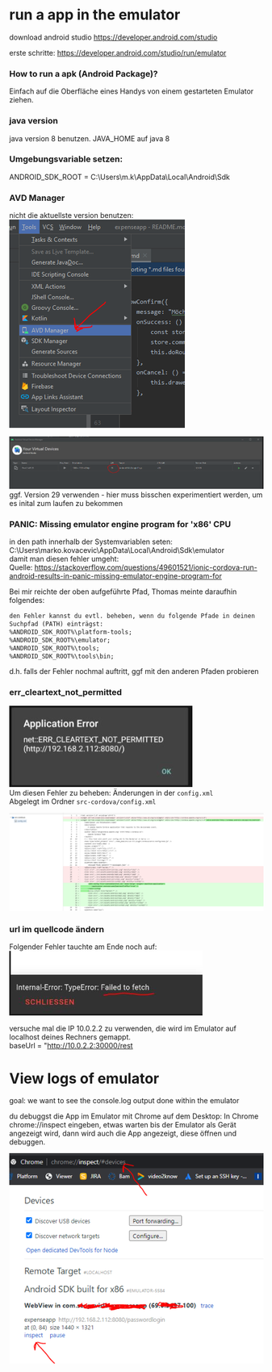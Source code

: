 # run a app in the emulator 

download android studio https://developer.android.com/studio

erste schritte:
https://developer.android.com/studio/run/emulator


### How to run a apk (Android Package)?  
Einfach auf die Oberfläche eines Handys von einem gestarteten Emulator ziehen.  


### java version
java version 8 benutzen.
JAVA_HOME auf java 8

### Umgebungsvariable setzen:   
ANDROID_SDK_ROOT = C:\Users\m.k\AppData\Local\Android\Sdk

### AVD Manager
nicht die aktuellste version benutzen:  
![](img/avd_manager.PNG)


![](img/avd_version.PNG)
ggf. Version 29 verwenden - hier muss bisschen experimentiert werden, um es inital zum laufen zu bekommen

### PANIC: Missing emulator engine program for 'x86' CPU
in den path innerhalb der Systemvariablen seten:  
C:\Users\marko.kovacevic\AppData\Local\Android\Sdk\emulator  
damit man diesen fehler umgeht:  
Quelle: https://stackoverflow.com/questions/49601521/ionic-cordova-run-android-results-in-panic-missing-emulator-engine-program-for

Bei mir reichte der oben aufgeführte Pfad, Thomas meinte daraufhin folgendes:
```
den Fehler kannst du evtl. beheben, wenn du folgende Pfade in deinen Suchpfad (PATH) einträgst:
%ANDROID_SDK_ROOT%\platform-tools;
%ANDROID_SDK_ROOT%\emulator;
%ANDROID_SDK_ROOT%\tools;
%ANDROID_SDK_ROOT%\tools\bin;
```
d.h. falls der Fehler nochmal auftritt, ggf mit den anderen Pfaden probieren

### err_cleartext_not_permitted
![](img/applicationError_cleartext.PNG)  
Um diesen Fehler zu beheben: Änderungen in der `config.xml`   
Abgelegt im Ordner `src-cordova/config.xml`  

![](img/config_xml.PNG)


### url im quellcode ändern
Folgender Fehler tauchte am Ende noch auf:  
![](img/failedToFetch.PNG)

versuche mal die IP 10.0.2.2 zu verwenden, die wird im Emulator auf localhost deines Rechners gemappt.  
baseUrl = "http://10.0.2.2:30000/rest


# View logs of emulator
goal: we want to see the console.log output done within the emulator


du debuggst die App im Emulator mit Chrome auf dem Desktop:
In Chrome chrome://inspect eingeben, etwas warten bis der Emulator als Gerät angezeigt wird, dann wird auch die App angezeigt, diese öffnen und debuggen.


![](img/debug_emulator_chrome.PNG)


